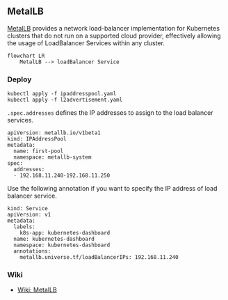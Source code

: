 ## MetalLB

[MetalLB](https://metallb.universe.tf/) provides a network load-balancer implementation for Kubernetes clusters that do not run on a supported cloud provider, effectively allowing the usage of LoadBalancer Services within any cluster.

```mermaid
flowchart LR
    MetalLB --> loadBalancer Service
```

### Deploy

```
kubectl apply -f ipaddresspool.yaml 
kubectl apply -f l2advertisement.yaml
```

`.spec.addresses` defines the IP addresses to assign to the load balancer services. 

```
apiVersion: metallb.io/v1beta1
kind: IPAddressPool
metadata:
  name: first-pool
  namespace: metallb-system
spec:
  addresses:
  - 192.168.11.240-192.168.11.250
```

Use the following annotation if you want to specify the IP address of load balancer service.

```
kind: Service
apiVersion: v1
metadata:
  labels:
    k8s-app: kubernetes-dashboard
  name: kubernetes-dashboard
  namespace: kubernetes-dashboard
  annotations:
    metallb.universe.tf/loadBalancerIPs: 192.168.11.240
```

### Wiki

* [Wiki: MetalLB](https://github.com/toge510/homelab/wiki/MetalLB)